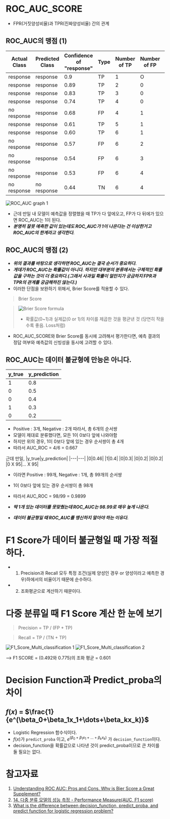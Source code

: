# ROC_AUC_SCORE
- FPR(거짓양성비율)과 TPR(진짜양성비율) 간의 관계 

## ROC_AUC의 맹점 (1)
|Actual Class|Predicted Class|Confidence of "response"|Type|Number of TP|Number of FP|Fraction of FP|Fraction of FP|
|---|---|---|---|---|---|---|---|
|response|response|0.9|TP|1|O|0|0.167|
|response|response|0.89|TP|2|0|0|0.333|
|response|response|0.83|TP|3|0|0|0.500|
|response|response|0.74|TP|4|0|0|0.667|
|no response|response|0.68|FP|4|1|0.25|0.667|
|response|response|0.61|TP|5|1|0.25|0.833|
|response|response|0.60|TP|6|1|0.25|1|
|no response|response|0.57|FP|6|2|0.5|1|
|no response|response|0.54|FP|6|3|0.75|1|
|no response|response|0.53|FP|6|4|1|1|
|no response|no response|0.44|TN|6|4|1|1|
![ROC_AUC graph 1](https://user-images.githubusercontent.com/66348480/149059796-4e324ba8-9343-48e9-b8e5-34d268dac89a.PNG)

- 근데 만일 내 모델이 예측값을 정렬했을 때 TP가 다 앞에오고, FP가 다 뒤에가 있으면 ROC_AUC는 1이 된다. 
- ***분명히 잘못 예측한 값이 있는데도 ROC_AUC가 1이 나온다는 건 이상한거고 ROC_AUC의 한계라고 생각한다.***

## ROC_AUC의 맹점 (2)
- ***위의 결과를 바탕으로 생각하면 ROC_AUC는 결국 순서가 중요하다.***
- ***게데가 ROC_AUC는 확률값이 아니다. 하지만 대부분의 분류에서는 구체적인 확률값을 구하는 것이 더 중요하다.(그래서 사과일 확률이 얼만지가 궁금하지 FPR과 TPR의 관계를 궁금해하진 않는다.)***
- 이러한 단점을 보완하기 위해서, Brier Score를 적용할 수 있다. 
> Brier Score 

> ![Brier Score formula](https://user-images.githubusercontent.com/66348480/149060170-d39883a9-340a-4dab-85f4-5cfa8bd40574.PNG)
> - 확률값(0~1)과 실제값(0 or 1)의 차이를 제곱한 것을 평균낸 것 (당연히 작을수록 좋음. Loss처럼)
- ROC_AUC_SCORE와 Brier Score를 동시에 고려해서 평가한다면, 예측 결과의 정답 여부와 예측값의 신빙성을 동시에 고려할 수 있다. 

## ROC_AUC는 데이터 불균형에 만능은 아니다. 
|y_true|y_prediction|
|---|---|
|1|0.8|
|0|0.5|
|0|0.4|
|1|0.3|
|0|0.2|

- Positive : 3개, Negative : 2개 따라서, 총 6개의 순서쌍
- 모델이 제대로 분류했다면, 모든 1이 0보다 앞에 나와야함
- 하지만 위의 경우, 1이 0보다 앞에 있는 경우 순서쌍이 총 4개
- 따라서 AUC_ROC = 4/6 = 0.667

근데 만일, 
|y_true|y_prediction|
|---|---|
|0|0.46|
|1|0.4|
|0|0.3|
|0|0.2|
|0|0.2|
|0 X 95|... X 95| 
- 이라면 Positive : 99개, Negative : 1개, 총 99개의 순서쌍
- 1이 0보다 앞에 있는 경우 순서쌍이 총 98개
- 따라서 AUC_ROC = 98/99 = 0.9899

- ***딱 1개 있는 데이터를 못맞췄는데 ROC_AUC는 98.99로 매우 높게 나온다.***
- ***데이터 불균형일 때 ROC_AUC를 맹신하지 말아야 하는 이유다.***

# F1 Score가 데이터 불균형일 때 가장 적절하다. 
- 1. Precision과 Recall 모두 특정 조건(실제 양성인 경우 or 양성이라고 예측한 경우)하에서의 비율이기 때문에 순수하다. 

- 2. 조화평균으로 계산하기 때문이다. 


# 다중 분류일 때 F1 Score 계산 한 눈에 보기 
> Precision = TP / (FP + TP)

> Recall = TP / (TN + TP)

![F1_Score_Multi_classification 1](https://user-images.githubusercontent.com/66348480/149060237-1f6ea885-104f-451a-b855-7071ab1ba271.PNG)
![F1_Score_Multi_classification 2](https://user-images.githubusercontent.com/66348480/149060272-2d83b1ae-de4f-471f-ad8c-cb9034871e72.PNG)

--> F1 SCORE = (0.492와 0.775)의 조화 평균 = 0.601

# Decision Function과 Predict_proba의 차이 

## $f(x)$ = $\frac{1}{e^(\beta_0+\beta_1x_1+\dots+\beta_kx_k)}$

- Logistic Regression 함수식이다.
- $f(x)$가 ```predict_proba``` 이고, $e^(\beta_0+\beta_1x_1+\dots+\beta_kx_k)$ 가 ```decision_function```이다. 
- decision_function을 확률값으로 나타낸 것이 predict_proba이므로 큰 차이를 둘 필요는 없다. 

# 참고자료
1. [Understanding ROC AUC: Pros and Cons. Why is Bier Score a Great Supplement?](https://medium.com/@penggongting/understanding-roc-auc-pros-and-cons-why-is-bier-score-a-great-supplement-c7a0c976b679)
2. [14. 다중 분류 모델의 성능 측정 - Performance Measure(AUC, F1 score)](https://nittaku.tistory.com/295)
3. [What is the difference between decision_function, predict_proba, and predict function for logistic regression problem?](https://stats.stackexchange.com/questions/329857/what-is-the-difference-between-decision-function-predict-proba-and-predict-fun)